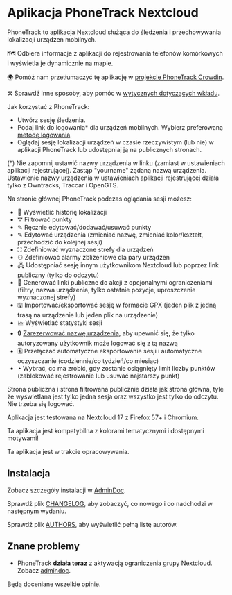 # Aplikacja PhoneTrack Nextcloud

PhoneTrack to aplikacja Nextcloud służąca do śledzenia i przechowywania lokalizacji urządzeń mobilnych.

🗺 Odbiera informacje z aplikacji do rejestrowania telefonów komórkowych i wyświetla je dynamicznie na mapie.

🌍 Pomóż nam przetłumaczyć tę aplikację w [projekcie PhoneTrack Crowdin](https://crowdin.com/project/phonetrack).

⚒ Sprawdź inne sposoby, aby pomóc w [wytycznych dotyczących wkładu](https://gitlab.com/eneiluj/phonetrack-oc/blob/master/CONTRIBUTING.md).

Jak korzystać z PhoneTrack:

- Utwórz sesję śledzenia.
- Podaj link do logowania\* dla urządzeń mobilnych. Wybierz preferowaną [metodę logowania](https://gitlab.com/eneiluj/phonetrack-oc/wikis/userdoc#logging-methods).
- Oglądaj sesję lokalizacji urządzeń w czasie rzeczywistym (lub nie) w aplikacji PhoneTrack lub udostępniaj ją na publicznych stronach.

(\*) Nie zapomnij ustawić nazwy urządzenia w linku (zamiast w ustawieniach aplikacji rejestrującej). Zastąp "yourname" żądaną nazwą urządzenia.
Ustawienie nazwy urządzenia w ustawieniach aplikacji rejestrującej działa tylko z Owntracks, Traccar i OpenGTS.

Na stronie głównej PhoneTrack podczas oglądania sesji możesz:

- 📍 Wyświetlić historię lokalizacji
- ⛛ Filtrować punkty
- ✎ Ręcznie edytować/dodawać/usuwać punkty
- ✎ Edytować urządzenia (zmieniać nazwę, zmieniać kolor/kształt, przechodzić do kolejnej sesji)
- ⛶ Zdefiniować wyznaczone strefy dla urządzeń
- ⚇ Zdefiniować alarmy zbliżeniowe dla pary urządzeń
- 🖧 Udostępniać sesję innym użytkownikom Nextcloud lub poprzez link publiczny (tylko do odczytu)
- 🔗 Generować linki publiczne do akcji z opcjonalnymi ograniczeniami (filtry, nazwa urządzenia, tylko ostatnie pozycje, uproszczenie wyznaczonej strefy)
- 🖫 Importować/eksportować sesję w formacie GPX (jeden plik z jedną trasą na urządzenie lub jeden plik na urządzenie)
- 🗠 Wyświetlać statystyki sesji
- 🔒 [Zarezerwować nazwę urządzenia](https://gitlab.com/eneiluj/phonetrack-oc/wikis/userdoc#device-name-reservation), aby upewnić się, że tylko autoryzowany użytkownik może logować się z tą nazwą
- 🗓 Przełączać automatyczne eksportowanie sesji i automatyczne oczyszczanie (codziennie/co tydzień/co miesiąc)
- ◔ Wybrać, co ma zrobić, gdy zostanie osiągnięty limit liczby punktów (zablokować rejestrowanie lub usuwać najstarszy punkt)

Strona publiczna i strona filtrowana publicznie działa jak strona główna, tyle że wyświetlana jest tylko jedna sesja oraz wszystko jest tylko do odczytu. Nie trzeba się logować.

Aplikacja jest testowana na Nextcloud 17 z Firefox 57+ i Chromium.

Ta aplikacja jest kompatybilna z kolorami tematycznymi i dostępnymi motywami!

Ta aplikacja jest w trakcie opracowywania.

## Instalacja

Zobacz szczegóły instalacji w [AdminDoc](https://gitlab.com/eneiluj/phonetrack-oc/wikis/admindoc).

Sprawdź plik [CHANGELOG](https://gitlab.com/eneiluj/phonetrack-oc/blob/master/CHANGELOG.md#change-log), aby zobaczyć, co nowego i co nadchodzi w następnym wydaniu.

Sprawdź plik [AUTHORS](https://gitlab.com/eneiluj/phonetrack-oc/blob/master/AUTHORS.md#authors), aby wyświetlić pełną listę autorów.

## Znane problemy

- PhoneTrack **działa teraz** z aktywacją ograniczenia grupy Nextcloud. Zobacz [admindoc](https://gitlab.com/eneiluj/phonetrack-oc/wikis/admindoc#issue-with-phonetrack-restricted-to-some-groups-in-nextcloud).

Będą doceniane wszelkie opinie.

